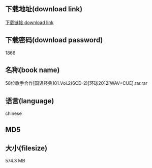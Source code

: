 ## 下载地址(download link)
[下载链接 download link](https://tutu365.netlify.app/?s=58%E4%BD%8D%E6%AD%8C%E6%89%8B%E5%90%88%E4%BD%9C%5B%E5%9B%BD%E8%AF%AD%E7%BB%8F%E5%85%B8101.Vol.2%286CD-2%29%5D%E7%8E%AF%E7%90%832012%5BWAV%2BCUE%5D.rar)

## 下载密码(download password)
1866

## 名称(book name)
58位歌手合作[国语经典101.Vol.2(6CD-2)]环球2012[WAV+CUE].rar.rar

## 语言(language)
chinese

## MD5


## 大小(filesize)
574.3 MB
